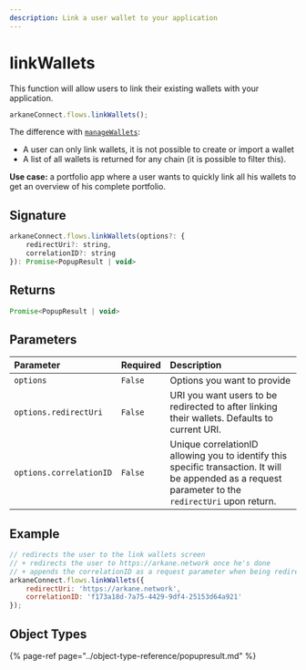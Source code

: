 ```yaml
---
description: Link a user wallet to your application
---
```


# linkWallets

This function will allow users to link their existing wallets with your application. 

```javascript
arkaneConnect.flows.linkWallets();
```

The difference with [`manageWallets`](managewallets.md):

* A user can only link wallets, it is not possible to create or import a wallet
* A list of all wallets is returned for any chain \(it is possible to filter this\).

**Use case:** a portfolio app where a user wants to quickly link all his wallets to get an overview of his complete portfolio.

## Signature

```javascript
arkaneConnect.flows.linkWallets(options?: {
    redirectUri?: string,
    correlationID?: string
}): Promise<PopupResult | void>
```

## Returns

```javascript
Promise<PopupResult | void>
```

## Parameters

| Parameter | Required | Description |
| :--- | :--- | :--- |
| `options` | `False` | Options you want to provide |
| `options.redirectUri` | `False` | URI you want users to be redirected to after linking their wallets. Defaults to current URI. |
| `options.correlationID` | `False` | Unique correlationID allowing you to identify this specific transaction. It will be appended as a request parameter to the `redirectUri` upon return. |

## Example

```javascript
// redirects the user to the link wallets screen
// + redirects the user to https://arkane.network once he's done
// + appends the correlationID as a request parameter when being redirected back
arkaneConnect.flows.linkWallets({
    redirectUri: 'https://arkane.network',
    correlationID: 'f173a18d-7a75-4429-9df4-25153d64a921'
});
```

## Object Types

{% page-ref page="../object-type-reference/popupresult.md" %}

